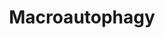 ---
annotations:
- type: Pathway Ontology
  value: regulatory pathway
authors:
- ReactomeTeam
- Ryanmiller
description: Macroautophagy (hereafter referred to as autophagy) acts as a buffer
  against starvation by liberating building materials and energy sources from cellular
  components. It has additional roles in embryonic development, removal of apoptotic
  cells or organelles, antigen presentation, protection against toxins and as a degradation
  route for aggregate-prone proteins and infectious agents. The dysregulation of autophagy
  is involved in several human diseases, for example, Crohn's disease, cancer and
  neurodegeneration (Ravikumar et al. 2010).<br>Autophagy is highly conserved from
  yeast to humans; much of the machinery was first identified in yeast (see Klionsky
  et al. 2011). Initially, double-membraned cup-shaped structures called the isolation
  membrane or phagophore engulf portions of cytoplasm. The membranes fuse to form
  the autophagosome. In yeast cells, autophagosomes are formed at the phagophore assembly
  site (PAS) next to the vacuole. In mammals, autophagosomes appear throughout the
  cytoplasm then move along microtubules towards the microtubule-organising centre.
  This transport requires microtubules and the function of dynein motor proteins;
  depolymerization of microtubules or inhibition of dynein-dependent transport results
  in inhibition of autophagy (Kochl et al. 2006, Kimura et al. 2008). Autophagosomes
  fuse with lysosomes forming autolysosomes whose contents are degraded by lysosomal
  hydrolases (Mizushima et al. 2011).<br><br>The origins of the autophagosomal membrane
  and the  incorporation of existing membrane material have been extensively debated.
  The endoplasmic reticulum (ER), mitochondria, mitochondria-associated ER membranes
  (MAMs), the Golgi, the plasma membrane and recycling endosomes have all been implicated
  in the nucleation of the isolation membrane and subsequent growth of the membrane
  (Lamb et al. 2013). Recently 3D tomographic imaging of isolation membranes has shown
  the cup-shaped isolation membrane tightly sandwiched between two sheets of ER and
  physically connected to the ER through a narrow membrane tube (Hayashi-Nishino et
  al. 2009, Yla-Anttila et al. 2009). This suggests that isolation membrane formation
  and elongation are guided by adjacent ER sheets, supporting the now prevalent 'ER
  cradle' model, which suggests that the isolation membrane arises from the ER (Hayashi-Nishino
  et al. 2009, Shibutani & Yoshimori 2014).<br><br>Autophagy is tightly regulated.
  The induction of autophagy in response to starvation is partly mediated by inactivation
  of the mammalian target of rapamycin (mTOR) (Noda & Ohsumi 1998) and activation
  of Jun N-terminal kinase (JNK), while energy loss induces autophagy by activation
  of AMP kinase (AMPK). Other pathways regulating autophagy are regulated by calcium,
  cyclic AMP, calpains and the inositol trisphosphate (IP3) receptor (Rubinsztein
  et al. 2012). <br><br>In mammals, two complexes cooperatively produce the isolation
  membrane. The ULK complex consists of ULK1/2, ATG13, (FIP200) and ATG101 (Alers
  et al. 2012). The PIK3C3-containing Beclin-1 complex consists of PIK3C3 (Vps34),
  BECN1 (Beclin-1, Atg6), PIK3R4 (p150, Vps15) and ATG14 (Barkor) (Matsunaga et al.
  2009, Zhong et al. 2009). A similar complex where ATG14 is replaced by UVRAG functions
  later in autophagosome maturation and endocytic traffic (Itakura et al. 2008, Liang
  et al. 2008). Binding of KIAA0226 to this complex negatively regulates the maturation
  process (Matsunaga et al. 2009). The ULK and Beclin-1 complexes are recruited to
  specific autophagosome nucleation regions where they stimulate phosphatidylinositol-3-phosphate
  (PI3P) production and facilitate the elongation and initial membrane curvature of
  the phagophore membrane (Carlsson & Simonsen 2015).<br><br>The ULK complex is considered
  the most upstream component of the mammalian autophagy pathway (Itakura & Mizushima
  2010), acting as an integrator of the autophagy signals downstream of mTORC1. It
  is not fully understood how ULK1 is modulated in response to environmental cues.
  Phosphorylation plays an essential role (Dunlop & Tee 2013) but it is not clear
  how phosphorylation regulates ULK1 activities (Ravikumar et al. 2010). ULK1 kinase
  activity is required for autophagy, but the substrate(s) of ULK1 that mediate its
  autophagic function are not certain. ULK1 may also have kinase-independent functions
  in autophagy (Wong et al. 2013). <br><br> PIK3C3 (Vps34) is a class III phosphatidylinositol
  3-kinase that produces PI3P. It is essential for the early stages of autophagy and
  colocalizes strongly with early autophagosome markers (Axe et al. 2008). BECN1 binds
  several further proteins that affect autophagosome formation. Partners that induce
  autophagy include AMBRA1 (Fimia et al. 2007), UVRAG (Liang et al. 2006) and SH3GLB1
  (Takahashi et al. 2007). Binding of BCL2 or BCL2L1 (Bcl-xL) inhibit autophagy (Pattingre
  et al. 2005, Ciechomska et al. 2009). The inositol 1,4,5-trisphosphate receptor
  complex that binds BCL2 also interacts with BECN1, inhibiting autophagy (Vincencio
  et al. 2009). CISD2 (Nutrient-deprivation autophagy factor-1, NAF1), a component
  in the IP3R complex, interacts with BCL2 at the ER and stabilizes the BCL2-BECN1
  interaction (Chang et al. 2010). Starvation leads to activation of c-Jun NH2-terminal
  kinase-1 (JNK1), which results in the phosphorylation of BCL2 and BCL2L1, which
  release their binding to BECN1 and thus induces autophagosome formation (Wei et
  al. 2008). <br><br>AMBRA1 can simultaneously bind dynein and the Beclin-1 complex.  During
  nutrient starvation, AMBRA1 is phosphorylated in a ULK1-dependent manner (Di Bartolomeo
  et al. 2010). This phosphorylation releases AMBRA1-associated Beclin-1 complexes
  from dynein and the microtubule network, freeing the complex to translocate to autophagy
  initiation sites (Di Bartolomeo et al. 2010). <br><br>A characteristic of this early
  phase of autophagosome formation is the formation of PI3P-enriched ER-associated
  structures called omegasomes (Axe et al. 2008) or cradles (Hayashi-Nishino et al.
  2009). Omegasomes appear to concentrate at or near the connected mitochondria-associated
  ER membrane (Hamasaki et al. 2013). However, the phagophore also can incorporate
  existing material from other membrane sources such as ER exit sites (ERES), the
  ER-Golgi intermediate compartment (ERGIC), the Golgi, the plasma membrane and recycling
  endosomes (Carlsson & Simonsen 2015). Omegasomes lead to the formation of the isolation
  membrane or phagophore, which is thought to form de novo by an unknown mechanism
  (Simonsen & Stenmark 2008, Roberts & Ktistakis 2013). Phagophore expansion is probably
  mediated by membrane uptake from endomembranes and semi-autonomous organelles (Lamb
  et al. 2013, Shibutani & Yoshimori 2014).<br><br>ATG9 is a direct target of ULK1.
  In nutrient-rich conditions mammalian ATG9 is localized to the trans-Golgi network
  and endosomes (including early, late and recycling endosomes), whereas under starvation
  conditions it is localized to autophagosomes, in a process that is dependent on
  ULK1 (Young et al. 2006). ATG9 is believed to play a role in the delivery of vesicles
  derived from existing membranes to the expanding phagophore (Lamb et al. 2013).
  Yeast Atg9 forms a complex with Atg2 and Atg18 (Reggiori et al. 2004). <br><br>PI3P
  produced at the initiation site is sensed by WIPI2b, the mammalian homologue of
  Atg18 (Polson et al. 2010). WIPI2b then recruits Atg16L1 (Dooley et al. 2014). There
  are four WIPI proteins in mammalian cells (Proikas-Cezanne et al. 2015). They are
  all likely bind PI3P and be recruited to membranes but the function of WIPI1, 3
  and 4 in autophagy is not yet clear. WIPI4 (WDR45) has been shown to bind Atg2 and
  to be involved in lipid droplet formation (Velikkakath et al. 2012); mutations in
  WIPI4 have been shown to cause a neurodegenerative disease (Saitsu et al. 2013).<br><br>The
  elongation of the membrane that will become the autophagosome is regulated by two
  ubiquitination-like reactions. First, the ubiquitin-like molecule ATG12 is conjugated
  to ATG5 by ATG7, which acts as an E1-like activating enzyme, and ATG10, which has
  a role similar to an E2 ubiquitin-conjugating enzyme. The ATG5:ATG12 complex then
  interacts non-covalently with ATG16L1. This complex associates with the forming
  autophagosome but dissociates from completed autophagosomes (Geng & Klionski 2008).
  The second ubiquitin-like reaction involves the conjugation of ubiquitin-like molecules
  of the LC3 family (Weidberg et al. 2010). LC3 proteins are conjugated through their
  C-terminal glycine residues with PE by the E1-like ATG7 and E2-like ATG3. This allows
  LC3 proteins to associate with the autophagosome membrane. <br><br>The ATG12:ATG5:ATG16L1
  complex (Mizushima et al., 2011) acts as an E3 like enzyme for the conjugation of
  LC3 family proteins (mammalian homologues of yeast Atg8) to phosphatidylethanolamine
  (PE) (Hanada et al. 2007, Fujita et al. 2008). LC3 PE can be deconjugated by the
  protease ATG4 (Li et al. 2011, 2012). ATG4 is also responsible for priming LC3 proteins
  by cleaving the C terminus to expose a glycine residue (Kirisako et al, 2000, Scherz
  Shouval et al. 2007). LC3 proteins remain associated with autophagosomes until they
  fuse with lysosomes. The LC3-like proteins inside the resulting autolysosomes are
  degraded, while those on the cytoplasmic surface are delipidated and recycled. ATG5:ATG12:ATG16L1-positive
  LC3-negative vesicles represent pre-autophagosomal structures (pre-phagophores and
  possibly early phagophores), ATG5:ATG12:ATG16L1-positive LC3-positive structures
  can be considered to be phagophores, and ATG5:ATG12:ATG16L1-negative LC3-positive
  vesicles can be regarded as mature autophagosomes (Tandia et al. 2011).<br><br>Phagophore
  expansion is probably mediated by membrane uptake from endomembranes as well as
  from semiautonomous organelles (Lamb et al. 2013, Shibutani & Yoshimori 2014).<br><br>The
  mechanisms involved in the closure of the phagophore membrane are poorly understood.
  As the phagophore is a double-membraned structure, its closure involves the fusion
  of a narrow opening, a process that is distinct from other membrane fusion events
  (Carlsson & Simonsen 2015). The topology of the phagophore is similar to that of
  cytokinesis, viral budding or multivesicular body (MVB) formation. These processes
  rely on the Endosomal Sorting Complex Required for Transport (ESCRT) (Rusten et
  al. 2012). ESCRT and associated proteins facilitate membrane budding away from the
  cytosol and subsequent cleavage of the bud neck (Hurley & Hanson 2010). Several
  studies have shown that depletion of ESCRT subunits or the regulatory ATPase Vps4
  causes an accumulation of autophagosomes (Filimonenko et al. 2007, Rusten et al.
  2007) but it is not clear whether ESCRTs are required for autophagosome closure
  or for autophagosome to endosome fusion. UVRAG is also involved in the maturation
  step, recruiting proteins that bring about membrane fusion such as the class C Vps
  proteins, which activate Rab7 thereby promoting fusion with late endosomes and lysosomes
  (Liang et al. 2008).  View original pathway at [http://www.reactome.org/PathwayBrowser/#DIAGRAM=1632852
  Reactome].
last-edited: 2021-01-25
organisms:
- Homo sapiens
redirect_from:
- /index.php/Pathway:WP3348
- /instance/WP3348
schema-jsonld:
- '@context': https://schema.org/
  '@id': https://wikipathways.github.io/pathways/WP3348.html
  '@type': Dataset
  creator:
    '@type': Organization
    name: WikiPathways
  description: Macroautophagy (hereafter referred to as autophagy) acts as a buffer
    against starvation by liberating building materials and energy sources from cellular
    components. It has additional roles in embryonic development, removal of apoptotic
    cells or organelles, antigen presentation, protection against toxins and as a
    degradation route for aggregate-prone proteins and infectious agents. The dysregulation
    of autophagy is involved in several human diseases, for example, Crohn's disease,
    cancer and neurodegeneration (Ravikumar et al. 2010).<br>Autophagy is highly conserved
    from yeast to humans; much of the machinery was first identified in yeast (see
    Klionsky et al. 2011). Initially, double-membraned cup-shaped structures called
    the isolation membrane or phagophore engulf portions of cytoplasm. The membranes
    fuse to form the autophagosome. In yeast cells, autophagosomes are formed at the
    phagophore assembly site (PAS) next to the vacuole. In mammals, autophagosomes
    appear throughout the cytoplasm then move along microtubules towards the microtubule-organising
    centre. This transport requires microtubules and the function of dynein motor
    proteins; depolymerization of microtubules or inhibition of dynein-dependent transport
    results in inhibition of autophagy (Kochl et al. 2006, Kimura et al. 2008). Autophagosomes
    fuse with lysosomes forming autolysosomes whose contents are degraded by lysosomal
    hydrolases (Mizushima et al. 2011).<br><br>The origins of the autophagosomal membrane
    and the  incorporation of existing membrane material have been extensively debated.
    The endoplasmic reticulum (ER), mitochondria, mitochondria-associated ER membranes
    (MAMs), the Golgi, the plasma membrane and recycling endosomes have all been implicated
    in the nucleation of the isolation membrane and subsequent growth of the membrane
    (Lamb et al. 2013). Recently 3D tomographic imaging of isolation membranes has
    shown the cup-shaped isolation membrane tightly sandwiched between two sheets
    of ER and physically connected to the ER through a narrow membrane tube (Hayashi-Nishino
    et al. 2009, Yla-Anttila et al. 2009). This suggests that isolation membrane formation
    and elongation are guided by adjacent ER sheets, supporting the now prevalent
    'ER cradle' model, which suggests that the isolation membrane arises from the
    ER (Hayashi-Nishino et al. 2009, Shibutani & Yoshimori 2014).<br><br>Autophagy
    is tightly regulated. The induction of autophagy in response to starvation is
    partly mediated by inactivation of the mammalian target of rapamycin (mTOR) (Noda
    & Ohsumi 1998) and activation of Jun N-terminal kinase (JNK), while energy loss
    induces autophagy by activation of AMP kinase (AMPK). Other pathways regulating
    autophagy are regulated by calcium, cyclic AMP, calpains and the inositol trisphosphate
    (IP3) receptor (Rubinsztein et al. 2012). <br><br>In mammals, two complexes cooperatively
    produce the isolation membrane. The ULK complex consists of ULK1/2, ATG13, (FIP200)
    and ATG101 (Alers et al. 2012). The PIK3C3-containing Beclin-1 complex consists
    of PIK3C3 (Vps34), BECN1 (Beclin-1, Atg6), PIK3R4 (p150, Vps15) and ATG14 (Barkor)
    (Matsunaga et al. 2009, Zhong et al. 2009). A similar complex where ATG14 is replaced
    by UVRAG functions later in autophagosome maturation and endocytic traffic (Itakura
    et al. 2008, Liang et al. 2008). Binding of KIAA0226 to this complex negatively
    regulates the maturation process (Matsunaga et al. 2009). The ULK and Beclin-1
    complexes are recruited to specific autophagosome nucleation regions where they
    stimulate phosphatidylinositol-3-phosphate (PI3P) production and facilitate the
    elongation and initial membrane curvature of the phagophore membrane (Carlsson
    & Simonsen 2015).<br><br>The ULK complex is considered the most upstream component
    of the mammalian autophagy pathway (Itakura & Mizushima 2010), acting as an integrator
    of the autophagy signals downstream of mTORC1. It is not fully understood how
    ULK1 is modulated in response to environmental cues. Phosphorylation plays an
    essential role (Dunlop & Tee 2013) but it is not clear how phosphorylation regulates
    ULK1 activities (Ravikumar et al. 2010). ULK1 kinase activity is required for
    autophagy, but the substrate(s) of ULK1 that mediate its autophagic function are
    not certain. ULK1 may also have kinase-independent functions in autophagy (Wong
    et al. 2013). <br><br> PIK3C3 (Vps34) is a class III phosphatidylinositol 3-kinase
    that produces PI3P. It is essential for the early stages of autophagy and colocalizes
    strongly with early autophagosome markers (Axe et al. 2008). BECN1 binds several
    further proteins that affect autophagosome formation. Partners that induce autophagy
    include AMBRA1 (Fimia et al. 2007), UVRAG (Liang et al. 2006) and SH3GLB1 (Takahashi
    et al. 2007). Binding of BCL2 or BCL2L1 (Bcl-xL) inhibit autophagy (Pattingre
    et al. 2005, Ciechomska et al. 2009). The inositol 1,4,5-trisphosphate receptor
    complex that binds BCL2 also interacts with BECN1, inhibiting autophagy (Vincencio
    et al. 2009). CISD2 (Nutrient-deprivation autophagy factor-1, NAF1), a component
    in the IP3R complex, interacts with BCL2 at the ER and stabilizes the BCL2-BECN1
    interaction (Chang et al. 2010). Starvation leads to activation of c-Jun NH2-terminal
    kinase-1 (JNK1), which results in the phosphorylation of BCL2 and BCL2L1, which
    release their binding to BECN1 and thus induces autophagosome formation (Wei et
    al. 2008). <br><br>AMBRA1 can simultaneously bind dynein and the Beclin-1 complex.  During
    nutrient starvation, AMBRA1 is phosphorylated in a ULK1-dependent manner (Di Bartolomeo
    et al. 2010). This phosphorylation releases AMBRA1-associated Beclin-1 complexes
    from dynein and the microtubule network, freeing the complex to translocate to
    autophagy initiation sites (Di Bartolomeo et al. 2010). <br><br>A characteristic
    of this early phase of autophagosome formation is the formation of PI3P-enriched
    ER-associated structures called omegasomes (Axe et al. 2008) or cradles (Hayashi-Nishino
    et al. 2009). Omegasomes appear to concentrate at or near the connected mitochondria-associated
    ER membrane (Hamasaki et al. 2013). However, the phagophore also can incorporate
    existing material from other membrane sources such as ER exit sites (ERES), the
    ER-Golgi intermediate compartment (ERGIC), the Golgi, the plasma membrane and
    recycling endosomes (Carlsson & Simonsen 2015). Omegasomes lead to the formation
    of the isolation membrane or phagophore, which is thought to form de novo by an
    unknown mechanism (Simonsen & Stenmark 2008, Roberts & Ktistakis 2013). Phagophore
    expansion is probably mediated by membrane uptake from endomembranes and semi-autonomous
    organelles (Lamb et al. 2013, Shibutani & Yoshimori 2014).<br><br>ATG9 is a direct
    target of ULK1. In nutrient-rich conditions mammalian ATG9 is localized to the
    trans-Golgi network and endosomes (including early, late and recycling endosomes),
    whereas under starvation conditions it is localized to autophagosomes, in a process
    that is dependent on ULK1 (Young et al. 2006). ATG9 is believed to play a role
    in the delivery of vesicles derived from existing membranes to the expanding phagophore
    (Lamb et al. 2013). Yeast Atg9 forms a complex with Atg2 and Atg18 (Reggiori et
    al. 2004). <br><br>PI3P produced at the initiation site is sensed by WIPI2b, the
    mammalian homologue of Atg18 (Polson et al. 2010). WIPI2b then recruits Atg16L1
    (Dooley et al. 2014). There are four WIPI proteins in mammalian cells (Proikas-Cezanne
    et al. 2015). They are all likely bind PI3P and be recruited to membranes but
    the function of WIPI1, 3 and 4 in autophagy is not yet clear. WIPI4 (WDR45) has
    been shown to bind Atg2 and to be involved in lipid droplet formation (Velikkakath
    et al. 2012); mutations in WIPI4 have been shown to cause a neurodegenerative
    disease (Saitsu et al. 2013).<br><br>The elongation of the membrane that will
    become the autophagosome is regulated by two ubiquitination-like reactions. First,
    the ubiquitin-like molecule ATG12 is conjugated to ATG5 by ATG7, which acts as
    an E1-like activating enzyme, and ATG10, which has a role similar to an E2 ubiquitin-conjugating
    enzyme. The ATG5:ATG12 complex then interacts non-covalently with ATG16L1. This
    complex associates with the forming autophagosome but dissociates from completed
    autophagosomes (Geng & Klionski 2008). The second ubiquitin-like reaction involves
    the conjugation of ubiquitin-like molecules of the LC3 family (Weidberg et al.
    2010). LC3 proteins are conjugated through their C-terminal glycine residues with
    PE by the E1-like ATG7 and E2-like ATG3. This allows LC3 proteins to associate
    with the autophagosome membrane. <br><br>The ATG12:ATG5:ATG16L1 complex (Mizushima
    et al., 2011) acts as an E3 like enzyme for the conjugation of LC3 family proteins
    (mammalian homologues of yeast Atg8) to phosphatidylethanolamine (PE) (Hanada
    et al. 2007, Fujita et al. 2008). LC3 PE can be deconjugated by the protease ATG4
    (Li et al. 2011, 2012). ATG4 is also responsible for priming LC3 proteins by cleaving
    the C terminus to expose a glycine residue (Kirisako et al, 2000, Scherz Shouval
    et al. 2007). LC3 proteins remain associated with autophagosomes until they fuse
    with lysosomes. The LC3-like proteins inside the resulting autolysosomes are degraded,
    while those on the cytoplasmic surface are delipidated and recycled. ATG5:ATG12:ATG16L1-positive
    LC3-negative vesicles represent pre-autophagosomal structures (pre-phagophores
    and possibly early phagophores), ATG5:ATG12:ATG16L1-positive LC3-positive structures
    can be considered to be phagophores, and ATG5:ATG12:ATG16L1-negative LC3-positive
    vesicles can be regarded as mature autophagosomes (Tandia et al. 2011).<br><br>Phagophore
    expansion is probably mediated by membrane uptake from endomembranes as well as
    from semiautonomous organelles (Lamb et al. 2013, Shibutani & Yoshimori 2014).<br><br>The
    mechanisms involved in the closure of the phagophore membrane are poorly understood.
    As the phagophore is a double-membraned structure, its closure involves the fusion
    of a narrow opening, a process that is distinct from other membrane fusion events
    (Carlsson & Simonsen 2015). The topology of the phagophore is similar to that
    of cytokinesis, viral budding or multivesicular body (MVB) formation. These processes
    rely on the Endosomal Sorting Complex Required for Transport (ESCRT) (Rusten et
    al. 2012). ESCRT and associated proteins facilitate membrane budding away from
    the cytosol and subsequent cleavage of the bud neck (Hurley & Hanson 2010). Several
    studies have shown that depletion of ESCRT subunits or the regulatory ATPase Vps4
    causes an accumulation of autophagosomes (Filimonenko et al. 2007, Rusten et al.
    2007) but it is not clear whether ESCRTs are required for autophagosome closure
    or for autophagosome to endosome fusion. UVRAG is also involved in the maturation
    step, recruiting proteins that bring about membrane fusion such as the class C
    Vps proteins, which activate Rab7 thereby promoting fusion with late endosomes
    and lysosomes (Liang et al. 2008).  View original pathway at [http://www.reactome.org/PathwayBrowser/#DIAGRAM=1632852
    Reactome].
  keywords:
  - ATG7 dimer
  - LC3:CysO572-ATG7:ATG7
  - 'GlyK166-ATG10 '
  - 'GTP '
  - 'MTOR '
  - 'AMBRA1 '
  - 'GABARAPL3 '
  - ESCRT-III
  - 'CHMP4A '
  - 'GABARAP '
  - p-AMBRA1
  - PI
  - ATG12:ATG7:CysO572-ATG7:ATG10
  - ATG5
  - 'GABARAPL1(1-117) '
  - WIPI2:PI(3,5)P2
  - 'SLC38A9 '
  - WIPI1,WIPI2,(WDR45,WDR45B):PI3P
  - 'PRKAB1 '
  - p-S722,S792-RPTOR:RHEB:GTP:p-S758-ULK1:ATG13:RB1CC1:ATG101
  - heterotrimer:AMP:ULK1:ATG13:RB1CC1:ATG101
  - 'MLST8 '
  - 'CysO263-ATG3 '
  - 'ATG12 '
  - LC3:CysO263-ATG3:ATG7 dimer
  - with
  - 'GABARAPL2 '
  - ULK1:ATG13:RB1CC1:ATG101
  - 'PRKAB2 '
  - ATG12:ATG7:CysO572-ATG7
  - PE
  - 'RRAGA '
  - ATG10:GlyK130-ATG5:ATG12
  - 'CHMP4B '
  - heterotrimer:AMP
  - Pi
  - Beclin-1 complex
  - 'DYNLL2 '
  - 'ATG9A '
  - LC3:CysO572-ATG7:ATG7:ATG3
  - DLCs
  - 'MTMR3 '
  - AMBRA1:DYNLL1,DYNLL2:BECN1 complex
  - 'RPTOR '
  - MTORC1:RHEB:GTP:ULK1:ATG13:RB1CC1:ATG101
  - 'p-S317,467,556,638,T575-ULK1 '
  - 'p-T180,S317,S467,S556,S638,T575-ULK1 '
  - 'MAP1LC3B '
  - 'p-S758-ULK1 '
  - precursors
  - 'PI3P '
  - 'ATG14 '
  - 'GlyK130-ATG5 '
  - 'GABARAP(1-117) '
  - 'p-S15-BECN1 '
  - 'RHEB '
  - 'p-T183-PRKAA1 '
  - 'p-S722,S792-RPTOR '
  - LC3:PE
  - 'PI(3,5)P2 '
  - 'ATG4C '
  - LC3 family
  - 'RRAGD '
  - MTORC1:Ragulator:Rag:GNP:RHEB:GDP
  - 'p-S1387-TSC2 '
  - 'LAMTOR2 '
  - 'BECN1 '
  - 'CHMP7 '
  - BECN1 complex
  - complex:p-AMBRA1:DYNLL1,DYNLL2
  - 'DYNLL1 '
  - complex:WIPI2:PI(3,5)P2
  - 'AMP '
  - dimer:GlyK166-ATG10:ATG12
  - 'MAP1LC3C(1-147) '
  - 'CHMP2B '
  - 'p-AMBRA1 '
  - 'ATG7 '
  - 'LAMTOR1 '
  - MTMR3,MTMR14
  - 'LAMTOR5 '
  - 'RRAGC '
  - ATG10
  - 'WIPI1 '
  - 'ATG9B '
  - 'ATG4B '
  - 'ATG4A '
  - ATG9A,(ATG9B)
  - 'RB1CC1 '
  - 'ULK1 '
  - 'ATG13 '
  - 'CHMP3 '
  - ATG3
  - ATG4
  - ADP
  - UVRAG complex
  - 'GDP '
  - 'GABARAPL2(1-117) '
  - 'MTMR14 '
  - MTORC1
  - 'PIK3R4 '
  - 'ATG10 '
  - ATG12
  - CysO263-ATG3:LC3
  - heterotrimer:AMP:p-T180,S317,467,556,638,T575-ULK1:ATG13:RB1CC1:ATG101
  - BECN1
  - 'GABARAPL3(1-117) '
  - p-S722,S792-RPTOR:Ragulator:Rag:RHEB:GTP
  - 'LAMTOR4 '
  - ATG7
  - WIPI1,WIPI2,(WDR45,WDR45B)
  - 'WDR45B '
  - 'MAP1LC3A(1-121) '
  - 'RRAGB '
  - 'ATG16L1 '
  - ATG16L1
  - heterotrimer:AMP:p-T180,S317,467,556,638,T575-ULK1:p-ATG13:p-RB1CC1:ATG101
  - 'p-T172-PRKAA2 '
  - 'p-ATG13 '
  - 'PIK3C3 '
  - 'p-RB1CC1 '
  - 'MAP1LC3B(2-121) '
  - MTORC1:Ragulator:Rag:GNP:RHEB:GTP
  - GlyK130-ATG5:ATG12
  - AMBRA1
  - p-S758-ULK1:ATG13:RB1CC1:ATG101
  - 'MAP1LC3A '
  - ATG16L1 complex
  - 'GABARAPL1 '
  - 'CysO572-ATG7 '
  - TSC1:p-S1387-TSC2
  - ATP
  - 'ATG101 '
  - AMBRA1:DYNLL1,DYNLL2
  - 'CHMP2A '
  - 'PRKAG1 '
  - 'PE '
  - heterotrimer:AMP:p-S317,467,556,638,T575-ULK1:ATG13:RB1CC1:ATG101
  - 'PRKAG3 '
  - PI3P
  - 'TSC1 '
  - 'PRKAG2 '
  - ATG12:GlyK166-ATG10:ATG5
  - 'CHMP6 '
  - 'MAP1LC3C '
  - 'ATG4D '
  - ATG12:ATG7 dimer
  - MTORC1:RHEB:GTP:p-S758-ULK1:ATG13:RB1CC1:ATG101
  - 'ATG3 '
  - 'CHMP4C '
  - 'UVRAG '
  - ATG12:GlyK166-ATG10
  - 'ATG5 '
  - ATG14:PIK3C3:PIK3R4:p-S15-BECN1
  - p-AMPK
  - 'WDR45 '
  - Selective autophagy
  - 'WIPI2 '
  - 'LAMTOR3 '
  license: CC0
  name: Macroautophagy
seo: CreativeWork
title: Macroautophagy
wpid: WP3348
---